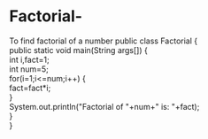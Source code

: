 # Factorial-
To find factorial of a number
public class Factorial
{  
 public static void main(String args[])
 {  
  int i,fact=1;  
  int num=5;    
  for(i=1;i<=num;i++)
  {    
      fact=fact*i;    
  }    
  System.out.println("Factorial of "+num+" is: "+fact);    
 }  
}  
